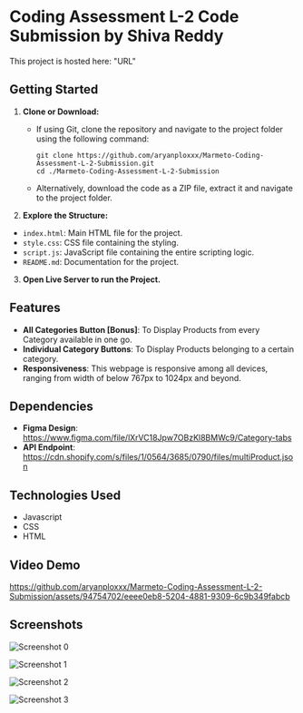 # Coding Assessment L-2 Code Submission by Shiva Reddy

This project is hosted here: "URL"

## Getting Started

1. **Clone or Download:**
   - If using Git, clone the repository and navigate to the project folder using the following command:
     ```
     git clone https://github.com/aryanploxxx/Marmeto-Coding-Assessment-L-2-Submission.git
     cd ./Marmeto-Coding-Assessment-L-2-Submission
     ```
   - Alternatively, download the code as a ZIP file, extract it and navigate to the project folder.

2. **Explore the Structure:**
- `index.html`: Main HTML file for the project.
- `style.css`: CSS file containing the styling.
- `script.js`: JavaScript file containing the entire scripting logic.
- `README.md`: Documentation for the project.

3. **Open Live Server to run the Project.**

## Features

- **All Categories Button [Bonus]**: To Display Products from every Category available in one go.
- **Individual Category Buttons**: To Display Products belonging to a certain category.
- **Responsiveness**: This webpage is responsive among all devices, ranging from width of below 767px to 1024px and beyond.

## Dependencies
- **Figma Design**: https://www.figma.com/file/lXrVC18Jpw7OBzKl8BMWc9/Category-tabs
- **API Endpoint**: https://cdn.shopify.com/s/files/1/0564/3685/0790/files/multiProduct.json

## Technologies Used

- Javascript
- CSS
- HTML

## Video Demo
https://github.com/aryanploxxx/Marmeto-Coding-Assessment-L-2-Submission/assets/94754702/eeee0eb8-5204-4881-9309-6c9b349fabcb



## Screenshots

![Screenshot 0](https://github.com/Shiva-reddy11/Products-UI/assets/148879817/4cec3142-a35f-4b7a-a239-3b911cf2c1b0) 

![Screenshot 1](https://github.com/Shiva-reddy11/Products-UI/assets/148879817/5f254b63-5325-467d-84d7-628371666997) 

![Screenshot 2](https://github.com/Shiva-reddy11/Products-UI/assets/148879817/8a3a2b13-1b9d-4e44-a66f-4bf6649266b3) 

![Screenshot 3](https://github.com/Shiva-reddy11/Products-UI/assets/148879817/17c690dd-df76-433e-9b6f-ff3ee17e12e1) 





